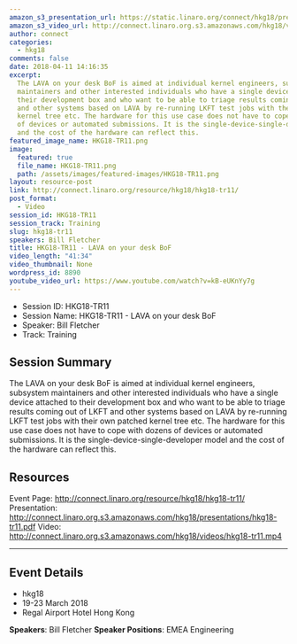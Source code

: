 ```yaml
---
amazon_s3_presentation_url: https://static.linaro.org/connect/hkg18/presentations/hkg18-tr11.pdf
amazon_s3_video_url: http://connect.linaro.org.s3.amazonaws.com/hkg18/videos/hkg18-tr11.mp4
author: connect
categories:
  - hkg18
comments: false
date: 2018-04-11 14:16:35
excerpt:
  The LAVA on your desk BoF is aimed at individual kernel engineers, subsystem
  maintainers and other interested individuals who have a single device attached to
  their development box and who want to be able to triage results coming out of LKFT
  and other systems based on LAVA by re-running LKFT test jobs with their own patched
  kernel tree etc. The hardware for this use case does not have to cope with dozens
  of devices or automated submissions. It is the single-device-single-developer model
  and the cost of the hardware can reflect this.
featured_image_name: HKG18-TR11.png
image:
  featured: true
  file_name: HKG18-TR11.png
  path: /assets/images/featured-images/HKG18-TR11.png
layout: resource-post
link: http://connect.linaro.org/resource/hkg18/hkg18-tr11/
post_format:
  - Video
session_id: HKG18-TR11
session_track: Training
slug: hkg18-tr11
speakers: Bill Fletcher
title: HKG18-TR11 - LAVA on your desk BoF
video_length: "41:34"
video_thumbnail: None
wordpress_id: 8890
youtube_video_url: https://www.youtube.com/watch?v=kB-eUKnYy7g
---
```


- Session ID: HKG18-TR11
- Session Name: HKG18-TR11 - LAVA on your desk BoF
- Speaker: Bill Fletcher
- Track: Training

## Session Summary

The LAVA on your desk BoF is aimed at individual kernel engineers, subsystem maintainers and other interested individuals who have a single device attached to their development box and who want to be able to triage results coming out of LKFT and other systems based on LAVA by re-running LKFT test jobs with their own patched kernel tree etc. The hardware for this use case does not have to cope with dozens of devices or automated submissions. It is the single-device-single-developer model and the cost of the hardware can reflect this.

## Resources

Event Page: http://connect.linaro.org/resource/hkg18/hkg18-tr11/
Presentation: http://connect.linaro.org.s3.amazonaws.com/hkg18/presentations/hkg18-tr11.pdf
Video: http://connect.linaro.org.s3.amazonaws.com/hkg18/videos/hkg18-tr11.mp4

---

## Event Details

- hkg18
- 19-23 March 2018
- Regal Airport Hotel Hong Kong

**Speakers**: Bill Fletcher
**Speaker Positions**: EMEA Engineering
